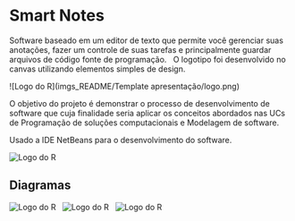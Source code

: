 # Smart Notes
Software baseado em um editor de texto que permite você gerenciar suas anotações, fazer um controle de suas tarefas e principalmente guardar arquivos de código fonte de programação.
&nbsp;
O logotipo foi desenvolvido no canvas utilizando elementos simples de design. 

![Logo do R](imgs_README/Template apresentação/logo.png)
&nbsp;

O objetivo do projeto é demonstrar o processo de desenvolvimento de software que cuja finalidade seria aplicar os conceitos abordados nas UCs de Programação de soluções computacionais e Modelagem de software. 


Usado a IDE NetBeans para o desenvolvimento do software.

![Logo do R]()
&nbsp;

## Diagramas

![Logo do R](https://coruscating-dodol-001caf.netlify.app/Slide1.JPG)
&nbsp;
![Logo do R](https://coruscating-dodol-001caf.netlify.app/Slide1.JPG)
&nbsp;
![Logo do R](https://coruscating-dodol-001caf.netlify.app/Slide1.JPG)
&nbsp;